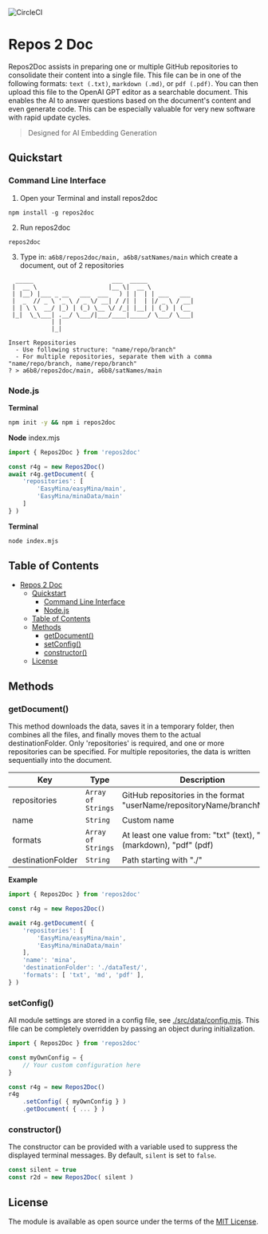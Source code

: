 ![CircleCI](https://img.shields.io/circleci/build/github/a6b8/repos2doc/main)

# Repos 2 Doc

Repos2Doc assists in preparing one or multiple GitHub repositories to consolidate their content into a single file. This file can be in one of the following formats: `text (.txt)`, `markdown (.md)`, or `pdf (.pdf)`. You can then upload this file to the OpenAI GPT editor as a searchable document. This enables the AI to answer questions based on the document's content and even generate code. This can be especially valuable for very new software with rapid update cycles.

> Designed for AI Embedding Generation

## Quickstart

### Command Line Interface

1. Open your Terminal and install repos2doc
```
npm install -g repos2doc
```

2. Run repos2doc
```
repos2doc
```

3. Type in: `a6b8/repos2doc/main, a6b8/satNames/main` which create a document, out of 2 repositories

```
  _____                      ___  _____             
 |  __ \                    |__ \|  __ \            
 | |__) |___ _ __   ___  ___   ) | |  | | ___   ___ 
 |  _  // _ \ '_ \ / _ \/ __| / /| |  | |/ _ \ / __|
 | | \ \  __/ |_) | (_) \__ \/ /_| |__| | (_) | (__ 
 |_|  \_\___| .__/ \___/|___/____|_____/ \___/ \___|
            | |                                     
            |_|                                     

Insert Repositories
  - Use following structure: "name/repo/branch"
  - For multiple repositories, separate them with a comma "name/repo/branch, name/repo/branch"
? > a6b8/repos2doc/main, a6b8/satNames/main
```


### Node.js

**Terminal**
```bash
npm init -y && npm i repos2doc
```

**Node**
index.mjs

```js
import { Repos2Doc } from 'repos2doc'

const r4g = new Repos2Doc()
await r4g.getDocument( {
    'repositories': [
        'EasyMina/easyMina/main',
        'EasyMina/minaData/main'
    ]
} )
```

**Terminal**
```bash
node index.mjs
```

## Table of Contents

- [Repos 2 Doc](#repos-2-doc)
  - [Quickstart](#quickstart)
    - [Command Line Interface](#command-line-interface)
    - [Node.js](#nodejs)
  - [Table of Contents](#table-of-contents)
  - [Methods](#methods)
    - [getDocument()](#getdocument)
    - [setConfig()](#setconfig)
    - [constructor()](#constructor)
  - [License](#license)

## Methods

### getDocument()

This method downloads the data, saves it in a temporary folder, then combines all the files, and finally moves them to the actual destinationFolder. Only 'repositories' is required, and one or more repositories can be specified. For multiple repositories, the data is written sequentially into the document.

| Key              | Type                  | Description                                           | Required |
| ---------------- | --------------------- | ----------------------------------------------------- | -------- |
| repositories     | `Array of Strings`    | GitHub repositories in the format "userName/repositoryName/branchName" | `true`     |
| name             | `String`              | Custom name                                           | `false`    |
| formats          | `Array of Strings`    | At least one value from: "txt" (text), "md" (markdown), "pdf" (pdf)           | `false`    |
| destinationFolder  | `String`              | Path starting with "./"                               | `false`    |

**Example**

```js
import { Repos2Doc } from 'repos2doc'

const r4g = new Repos2Doc()

await r4g.getDocument( {
    'repositories': [
        'EasyMina/easyMina/main',
        'EasyMina/minaData/main'
    ],
    'name': 'mina',
    'destinationFolder': './dataTest/',
    'formats': [ 'txt', 'md', 'pdf' ],
} )
```

### setConfig()

All module settings are stored in a config file, see [./src/data/config.mjs](./src/data/config.mjs). This file can be completely overridden by passing an object during initialization.

```js
import { Repos2Doc } from 'repos2doc'

const myOwnConfig = {
    // Your custom configuration here
}

const r4g = new Repos2Doc()
r4g
    .setConfig( { myOwnConfig } )
    .getDocument( { ... } )
```

### constructor()

The constructor can be provided with a variable used to suppress the displayed terminal messages. By default, `silent` is set to `false`.

```js
const silent = true
const r2d = new Repos2Doc( silent )
```


## License

The module is available as open source under the terms of the [MIT License](https://github.com/a6b8/repos2doc/blob/main/LICENSE).
